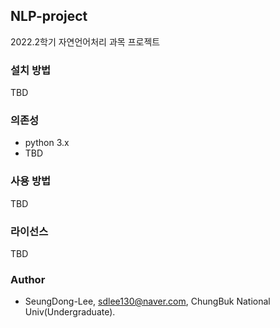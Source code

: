 ## NLP-project
2022.2학기 자연언어처리 과목 프로젝트

### 설치 방법

TBD

### 의존성

- python 3.x
- TBD

### 사용 방법

TBD

### 라이선스 

TBD

### Author

- SeungDong-Lee, sdlee130@naver.com, ChungBuk National Univ(Undergraduate).
